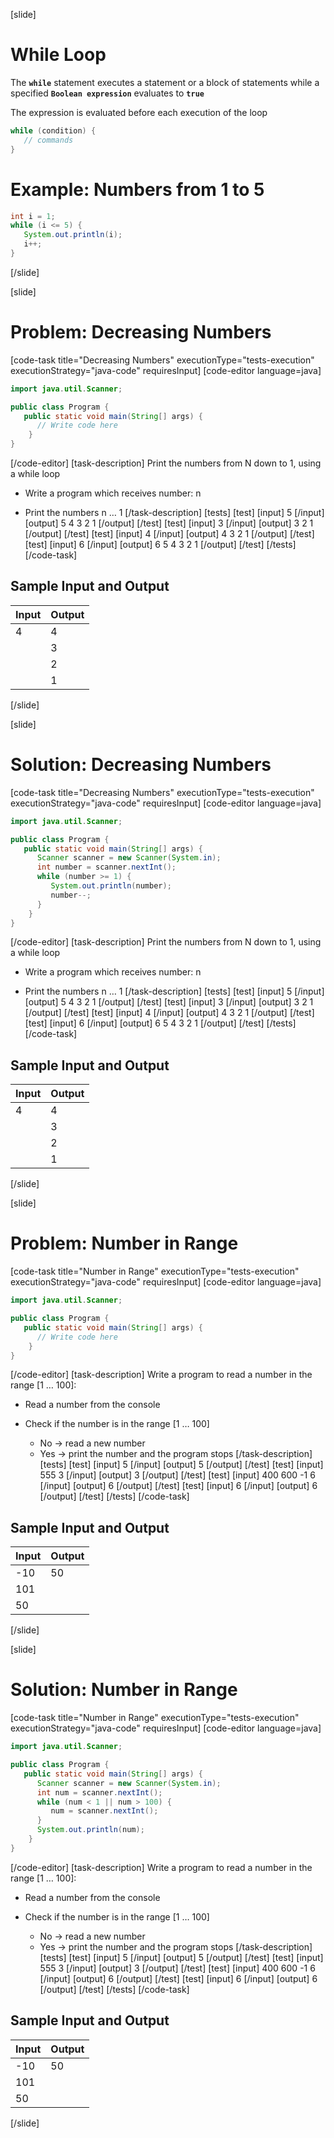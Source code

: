 [slide]
# While Loop
The **`while`** statement executes a statement or a block of statements while a specified **`Boolean expression`** evaluates to **`true`**

The expression is evaluated before each execution of the loop

```java
while (condition) {
   // commands
} 
```

# Example: Numbers from 1 to 5
```java
int i = 1;
while (i <= 5) {
   System.out.println(i);
   i++;
}
```
[/slide]

[slide]
# Problem: Decreasing Numbers
[code-task title="Decreasing Numbers" executionType="tests-execution" executionStrategy="java-code" requiresInput]
[code-editor language=java]
```java
import java.util.Scanner;

public class Program {
   public static void main(String[] args) {
      // Write code here
    }
}
```
[/code-editor]
[task-description]
Print the numbers from N down to 1, using a while loop

* Write a program which receives number: n

* Print the numbers n … 1
[/task-description]
[tests]
[test]
[input]
5
[/input]
[output]
5
4
3
2
1
[/output]
[/test]
[test]
[input]
3
[/input]
[output]
3
2
1
[/output]
[/test]
[test]
[input]
4
[/input]
[output]
4
3
2
1
[/output]
[/test]
[test]
[input]
6
[/input]
[output]
6
5
4
3
2
1
[/output]
[/test]
[/tests]
[/code-task]
## Sample Input and Output
|Input|Output|
|-----|------|
|4|4|
||3|
||2|
||1|
[/slide]

[slide]
# Solution: Decreasing Numbers
[code-task title="Decreasing Numbers" executionType="tests-execution" executionStrategy="java-code" requiresInput]
[code-editor language=java]
```java
import java.util.Scanner;

public class Program {
   public static void main(String[] args) {
      Scanner scanner = new Scanner(System.in);
      int number = scanner.nextInt();
      while (number >= 1) {
         System.out.println(number);
         number--;
      }
    }
}
```
[/code-editor]
[task-description]
Print the numbers from N down to 1, using a while loop

* Write a program which receives number: n

* Print the numbers n … 1
[/task-description]
[tests]
[test]
[input]
5
[/input]
[output]
5
4
3
2
1
[/output]
[/test]
[test]
[input]
3
[/input]
[output]
3
2
1
[/output]
[/test]
[test]
[input]
4
[/input]
[output]
4
3
2
1
[/output]
[/test]
[test]
[input]
6
[/input]
[output]
6
5
4
3
2
1
[/output]
[/test]
[/tests]
[/code-task]
## Sample Input and Output
|Input|Output|
|-----|------|
|4|4|
||3|
||2|
||1|
[/slide]

[slide]
# Problem: Number in Range
[code-task title="Number in Range" executionType="tests-execution" executionStrategy="java-code" requiresInput]
[code-editor language=java]
```java
import java.util.Scanner;

public class Program {
   public static void main(String[] args) {
      // Write code here
    }
}
```
[/code-editor]
[task-description]
Write a program to read a number in the range \[1 … 100\]:

* Read a number from the console
* Check if the number is in the range \[1 … 100\]

   * No -> read a new number
   * Yes -> print the number and the program stops
[/task-description]
[tests]
[test]
[input]
5
[/input]
[output]
5
[/output]
[/test]
[test]
[input]
555
3
[/input]
[output]
3
[/output]
[/test]
[test]
[input]
400
600
-1
6
[/input]
[output]
6
[/output]
[/test]
[test]
[input]
6
[/input]
[output]
6
[/output]
[/test]
[/tests]
[/code-task]
## Sample Input and Output
|Input|Output|
|-----|------|
|-10|50|
|101||
|50||
[/slide]

[slide]
# Solution: Number in Range
[code-task title="Number in Range" executionType="tests-execution" executionStrategy="java-code" requiresInput]
[code-editor language=java]
```java
import java.util.Scanner;

public class Program {
   public static void main(String[] args) {
      Scanner scanner = new Scanner(System.in);
      int num = scanner.nextInt();
      while (num < 1 || num > 100) {
         num = scanner.nextInt();
      }
      System.out.println(num);
    }
}
```
[/code-editor]
[task-description]
Write a program to read a number in the range \[1 … 100\]:

* Read a number from the console
* Check if the number is in the range \[1 … 100\]

   * No -> read a new number
   * Yes -> print the number and the program stops
[/task-description]
[tests]
[test]
[input]
5
[/input]
[output]
5
[/output]
[/test]
[test]
[input]
555
3
[/input]
[output]
3
[/output]
[/test]
[test]
[input]
400
600
-1
6
[/input]
[output]
6
[/output]
[/test]
[test]
[input]
6
[/input]
[output]
6
[/output]
[/test]
[/tests]
[/code-task]
## Sample Input and Output
|Input|Output|
|-----|------|
|-10|50|
|101||
|50||
[/slide]
